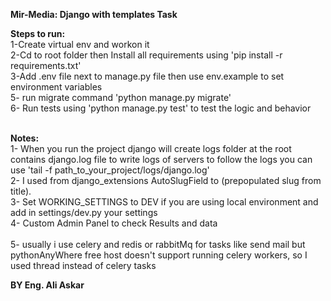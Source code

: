 **Mir-Media: Django with templates Task** <br />

**Steps to run:** <br />
1-Create virtual env and workon it<br />
2-Cd to root folder then Install all requirements using 'pip install -r requirements.txt'<br />
3-Add .env file next to manage.py file then use env.example to set environment variables <br />
5- run migrate command 'python manage.py migrate' <br />
6- Run tests using 'python manage.py test' to test the logic and behavior <br /> <br />

**Notes:** <br />
1- When you run the project django will create logs folder at the root
contains django.log file  to write logs of servers
to follow the logs you can use 'tail -f path_to_your_project/logs/django.log' <br />
2- I used from django_extensions AutoSlugField to (prepopulated slug from title). <br />
3- Set WORKING_SETTINGS to DEV if you are using local environment and add in settings/dev.py your settings <br />
4- Custom Admin Panel to check Results and data <br /> <br />
5- usually i use celery and redis or rabbitMq for tasks like send mail but pythonAnyWhere free host doesn't support running celery workers,
so I used thread instead of celery tasks

**BY Eng. Ali Askar**